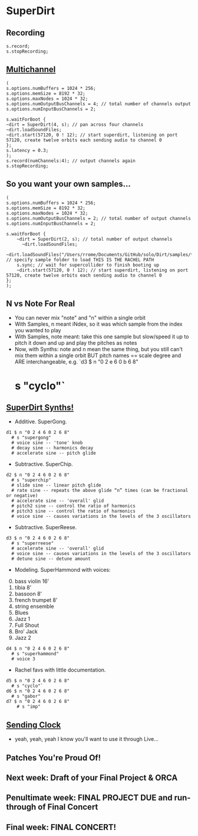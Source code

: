 # SuperDirt

## Recording
```SuperCollider
s.record;
s.stopRecording;
```

## [Multichannel](https://tidalcycles.org/docs/configuration/AudioConfig/audio_outputs/)
```SuperCollider
(
s.options.numBuffers = 1024 * 256;
s.options.memSize = 8192 * 32;
s.options.maxNodes = 1024 * 32;
s.options.numOutputBusChannels = 4; // total number of channels output
s.options.numInputBusChannels = 2;

s.waitForBoot {
~dirt = SuperDirt(4, s); // pan across four channels
~dirt.loadSoundFiles;
~dirt.start(57120, 0 ! 12); // start superdirt, listening on port 57120, create twelve orbits each sending audio to channel 0
};
s.latency = 0.3;
);
s.record(numChannels:4); // output channels again
s.stopRecording;
```

## So you want your own samples...
```SuperCollider
(
s.options.numBuffers = 1024 * 256;
s.options.memSize = 8192 * 32;
s.options.maxNodes = 1024 * 32;
s.options.numOutputBusChannels = 2; // total number of output channels
s.options.numInputBusChannels = 2;

s.waitForBoot {
    ~dirt = SuperDirt(2, s); // total number of output channels
	  ~dirt.loadSoundFiles;
    ~dirt.loadSoundFiles("/Users/rrome/Documents/GitHub/solo/Dirt/samples/**"); // specify sample folder to load THIS IS THE RACHEL PATH
    s.sync; // wait for supercollider to finish booting up
    ~dirt.start(57120, 0 ! 12); // start superdirt, listening on port 57120, create twelve orbits each sending audio to channel 0
};
);
```

## N vs Note For Real
- You can never mix "note" and "n" within a single orbit
- With Samples, n meant iNdex, so it was which sample from the index you wanted to play
- With Samples, note meant: take this one sample but slow/speed it up to pitch it down and up and play the pitches as notes
- Now, with Synths: note and n mean the same thing, but you still can't mix them within a single orbit BUT pitch names == scale degree and ARE interchangeable, e.g.
`d3 $ n "0 2 e 6 0 b 6 8"
  # s "cyclo"`

## [SuperDirt Synths!](https://tidalcycles.org/docs/reference/synthesizers)
- Additive. SuperGong.
```
d1 $ n "0 2 4 6 0 2 6 8"
  # s "supergong"
  # voice sine -- 'tone' knob
  # decay sine -- harmonics decay
  # accelerate sine -- pitch glide
```
- Subtractive. SuperChip.
```
d2 $ n "0 2 4 6 0 2 6 8"
  # s "superchip"
  # slide sine -- linear pitch glide
  # rate sine -- repeats the above glide “n” times (can be fractional or negative)
  # accelerate sine -- 'overall' glid
  # pitch2 sine -- control the ratio of harmonics
  # pitch3 sine -- control the ratio of harmonics
  # voice sine -- causes variations in the levels of the 3 oscillators
```
- Subtractive. SuperReese.
```
d3 $ n "0 2 4 6 0 2 6 8"
  # s "superreese"
  # accelerate sine -- 'overall' glid
  # voice sine -- causes variations in the levels of the 3 oscillators
  # detune sine -- detune amount
```
- Modeling. SuperHammond with voices:
0. bass violin 16’
1. tibia 8’
2. bassoon 8’
3. french trumpet 8’
4. string ensemble
5. Blues
6. Jazz 1
7. Full Shout
8. Bro’ Jack
9. Jazz 2
```
d4 $ n "0 2 4 6 0 2 6 8"
  # s "superhammond"
  # voice 3
```
- Rachel favs with little documentation.
```
d5 $ n "0 2 4 6 0 2 6 8"
  # s "cyclo"`
d6 $ n "0 2 4 6 0 2 6 8"
  # s "gabor"
d7 $ n "0 2 4 6 0 2 6 8"
    # s "imp"
```
## [Sending Clock](https://tidalcycles.org/docs/configuration/MIDIOSC/midi/#synchronising-midi-clock)
  - yeah, yeah, yeah I know you'll want to use it through Live...

## Patches You're Proud Of!

## Next week: Draft of your Final Project & ORCA

## Penultimate week: FINAL PROJECT DUE and run-through of Final Concert

## Final week: FINAL CONCERT!

